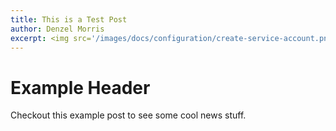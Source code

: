 ```yaml
---
title: This is a Test Post
author: Denzel Morris
excerpt: <img src='/images/docs/configuration/create-service-account.png' />
---
```

# Example Header

Checkout this example post to see some cool news stuff.
